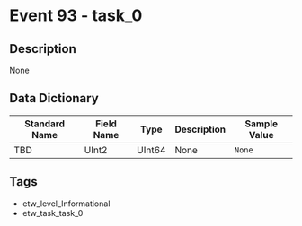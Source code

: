 # Event 93 - task_0

## Description
None

## Data Dictionary
|Standard Name|Field Name|Type|Description|Sample Value|
|---|---|---|---|---|
|TBD|UInt2|UInt64|None|`None`|

## Tags
* etw_level_Informational
* etw_task_task_0